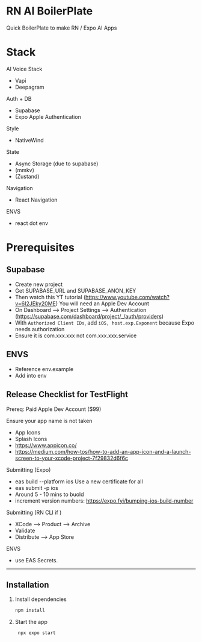 # RN AI BoilerPlate

Quick BoilerPlate to make RN / Expo AI Apps

# Stack

AI Voice Stack
- Vapi
- Deepagram

Auth + DB

- Supabase
- Expo Apple Authentication

Style

- NativeWind

State

- Async Storage (due to supabase)
- (mmkv)
- (Zustand)

Navigation

- React Navigation

ENVS

- react dot env

# Prerequisites

## Supabase

- Create new project
- Get SUPABASE_URL and SUPABASE_ANON_KEY
- Then watch this YT tutorial (https://www.youtube.com/watch?v=6I2JEky20ME) You will need an Apple Dev Account
- On Dashboard --> Project Settings --> Authentication (https://supabase.com/dashboard/project/_/auth/providers)
- With `Authorized Client IDs`, add `iOS, host.exp.Exponent` because Expo needs authorization
- Ensure it is com.xxx.xxx not com.xxx.xxx.service

## ENVS

- Reference env.example
- Add into env


## Release Checklist for TestFlight
Prereq: Paid Apple Dev Account ($99)

Ensure your app name is not taken

- App Icons
- Splash Icons
- https://www.appicon.co/
- https://medium.com/how-tos/how-to-add-an-app-icon-and-a-launch-screen-to-your-xcode-project-7f29832d6f6c

Submitting (Expo)
- eas build --platform ios
   Use a new certificate for all
- eas submit -p ios
- Around 5 - 10 mins to buold
- increment version numbers: 
https://expo.fyi/bumping-ios-build-number 


Submitting (RN CLI if )
- XCode --> Product --> Archive
- Validate
- Distribute --> App Store

ENVS
- use EAS Secrets.

---

## Installation

1. Install dependencies

   ```bash
   npm install
   ```

2. Start the app

   ```bash
    npx expo start
   ```
